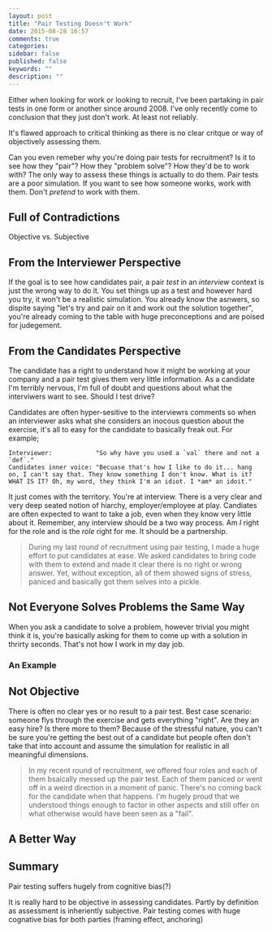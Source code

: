 ```yaml
---
layout: post
title: "Pair Testing Doesn't Work"
date: 2015-08-28 16:57
comments: true
categories: 
sidebar: false
published: false
keywords: ""
description: ""
---
```


Either when looking for work or looking to recruit, I've been partaking in pair tests in one form or another since around 2008. I've only recently come to conclusion that they just don't work. At least not reliably. 

It's flawed approach to critical thinking as there is no clear critque or way of objectively assessing them.

Can you even remeber why you're doing pair tests for recruitment? Is it to see how they "pair"? How they "problem solve"? How they'd be to work with? The only way to assess these things is actually to do them. Pair tests are a poor simulation. If you want to see how someone works, work with them. Don't _pretend_ to work with them.

<!-- more -->

## Full of Contradictions

Objective vs. Subjective


## From the Interviewer Perspective

If the goal is to see how candidates pair, a pair _test_ in an _interview_ context is just the wrong way to do it. You set things up as a test and however hard you try, it won't be a realistic simulation. You already know the asnwers, so dispite saying "let's try and pair on it and work out the solution together", you're already coming to the table with huge preconceptions and are poised for judegement.


## From the Candidates Perspective

The candidate has a right to understand how it might be working at your company and a pair test gives them very little information. As a candidate I'm terribly nervous, I'm full of doubt and questions about what the interviwers want to see. Should I test drive? 

Candidates are often hyper-sesitive to the interviewrs comments so when an interviewer asks what she considers an inocous question about the exercise, it's all to easy for the candidate to basically freak out. For example;

    Interviewer:            "So why have you used a `val` there and not a `def`."
    Candidates inner voice: "Becuase that's how I like to do it... hang on, I can't say that. They know something I don't know. What is it? WHAT IS IT? Oh, my word, they think I'm an idiot. I *am* an idoit."  

It just comes with the territory. You're at interview. There is a very clear and very deep seated notion of hiarchy, employer/employee at play. Candiates are often expected to want to take a job, even when they know very little about it. Remember, any interview should be a two way process. Am *I* right for the role and is the *role* right for me. It should be a partnership. 

> During my last round of recruitment using pair testing, I made a huge effort to put candidates at ease. We asked candidates to bring code with them to extend and made it clear there is no right or wrong answer. Yet, without exception, all of them showed signs of stress, paniced and basically got them selves into a pickle. 

## Not Everyone Solves Problems the Same Way

When you ask a candidate to solve a problem, however trivial you might think it is, you're basically asking for them to come up with a solution in thrirty seconds. That's not how I work in my day job.


### An Example


## Not Objective

There is often no clear yes or no result to a pair test. Best case scenario: someone flys through the exercise and gets everything "right". Are they an easy hire? Is there more to them? Because of the stressful nature, you can't be sure you're getting the best out of a candidate but people often don't take that into account and assume the simulation for realistic in all meaningful dimensions.

> In my recent round of recruitment, we offered four roles and each of them bsaically messed up the pair test. Each of them paniced or went off in a weird direction in a moment of panic. There's no coming back for the candidate when that happens. I'm hugely proud that we understood things enough to factor in other aspects and still offer on what otherwise would have been seen as a "fail".



## A Better Way


## Summary

Pair testing suffers hugely from cognitive bias(?)

It is really hard to be objective in assessing candidates. Partly by definition as assessment is inheriently subjective. Pair testing comes with huge cognative bias for both parties (framing effect, anchoring)
